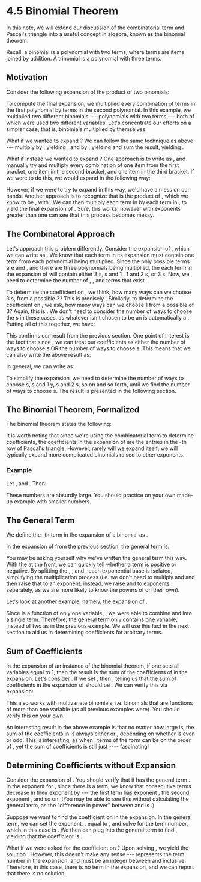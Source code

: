 # 4.5 Binomial Theorem

In this note, we will extend our discussion of the combinatorial term and Pascal's triangle into a useful concept in algebra, known as the binomial theorem.

Recall, a binomial is a polynomial with two terms, where terms are items joined by addition. A trinomial is a polynomial with three terms.

## Motivation

Consider the following expansion of the product of two binomials:



To compute the final expansion, we multiplied every combination of terms in the first polynomial by terms in the second polynomial. In this example, we multiplied two different binomials --- polynomials with two terms --- both of which were used two different variables. Let's concentrate our efforts on a simpler case, that is, binomials multiplied by themselves.

What if we wanted to expand ? We can follow the same technique as above --- multiply  by , yielding , and  by , yielding  and sum the result, yielding .

What if instead we wanted to expand ? One approach is to write  as , and manually try and multiply every combination of one item from the first bracket, one item in the second bracket, and one item in the third bracket. If we were to do this, we would expand in the following way:



However, if we were to try to expand  in this way, we'd have a mess on our hands. Another approach is to recognize that  is the product of , which we know to be , with . We can then multiply each term in  by each term in , to yield the final expansion of . Sure, this works, however with exponents greater than  one can see that this process becomes messy.

## The Combinatoral Approach

Let's approach this problem differently. Consider the expansion of , which we can write as . We know that each term in its expansion must contain one term from each polynomial being multiplied. Since the only possible terms are  and , and there are three polynomials being multiplied, the each term in the expansion of  will contain either 3 s,  s and 1 , 1  and 2 s, or 3 s. Now, we need to determine the number of , ,  and  terms that exist.

To determine the coefficient on , we think, how many ways can we choose 3 s, from a possible 3? This is precisely . Similarly, to determine the coefficient on , we ask, how many ways can we choose 1  from a possible of 3? Again, this is . We don't need to consider the number of ways to choose the s in these cases, as whatever isn't chosen to be an  is automatically a . Putting all of this together, we have:



This confirms our result from the previous section. One point of interest is the fact that since , we can treat our coefficients as either the number of ways to choose s OR the number of ways to choose s. This means that we can also write the above result as:



In general, we can write  as:



To simplify the expansion, we need to determine the number of ways to choose  s,  s and 1 y,  s and 2 s, so on and so forth, until we find the number of ways to choose  s. The result is presented in the following section.

## The Binomial Theorem, Formalized

The binomial theorem states the following:



It is worth noting that since we're using the combinatorial term to determine coefficients, the coefficients in the expansion of  are the entries in the -th row of Pascal's triangle. However, rarely will we expand  itself; we will typically expand more complicated binomials raised to other exponents.

### Example

Let ,  and . Then:



These numbers are absurdly large. You should practice on your own made-up example with smaller numbers.

## The General Term

We define the -th term in the expansion of a binomial as .

In the expansion of  from the previous section, the general term is:



You may be asking yourself why we've written the general term this way. With the  at the front, we can quickly tell whether a term is positive or negative. By splitting the , ,  and , each exponential base is isolated, simplifying the multiplication process \(i.e. we don't need to multiply  and  and then raise that to an exponent; instead, we raise  and  to exponents separately, as we are more likely to know the powers of  on their own\).

Let's look at another example, namely, the expansion of .



Since  is a function of only one variable, , we were able to combine  and  into a single  term. Therefore, the general term only contains one variable, instead of two as in the previous example. We will use this fact in the next section to aid us in determining coefficients for arbitrary terms.

## Sum of Coefficients

In the expansion of an instance of the binomial theorem, if one sets all variables equal to $1$, then the result is the sum of the coefficients of in the expansion. Let's consider . If we set , then , telling us that the sum of coefficients in the expansion of  should be . We can verify this via expansion:

   

This also works with multivariate binomials, i.e. binomials that are functions of more than one variable \(as all previous examples were\). You should verify this on your own.

An interesting result in the above example is that no matter how large  is, the sum of the coefficients in  is always either  or , depending on whether  is even or odd. This is interesting, as when , terms of the form  can be on the order of , yet the sum of coefficients is still just  ---- fascinating!

## Determining Coefficients without Expansion

Consider the expansion of . You should verify that it has the general term . In the exponent for , since there is a  term, we know that consecutive terms decrease in their exponent by  --- the first term has exponent , the second exponent , and so on. \(You may be able to see this without calculating the general term, as the "difference in power" between  and  is .\)

Suppose we want to find the coefficient on  in the expansion. In the general term, we can set the exponent, , equal to , and solve for the term number, which in this case is . We then can plug  into the general term to find , yielding that the coefficient is .

What if we were asked for the coefficient on ? Upon solving , we yield the solution . However, this doesn't make any sense ---  represents the term number in the expansion, and must be an integer between  and  inclusive. Therefore, in this case, there is no  term in the expansion, and we can report that there is no solution.

